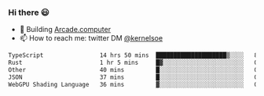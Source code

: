 ### Hi there 😃

- 🔨 Building [Arcade.computer](https://arcade.computer)
- 📫 How to reach me: twitter DM [@kernelsoe](https://twitter.com/kernelsoe)

<!--START_SECTION:waka-->

```txt
TypeScript                14 hrs 50 mins  ████████████████████▒░░░░   81.79 %
Rust                      1 hr 5 mins     █▓░░░░░░░░░░░░░░░░░░░░░░░   06.04 %
Other                     40 mins         █░░░░░░░░░░░░░░░░░░░░░░░░   03.68 %
JSON                      37 mins         █░░░░░░░░░░░░░░░░░░░░░░░░   03.41 %
WebGPU Shading Language   36 mins         ▓░░░░░░░░░░░░░░░░░░░░░░░░   03.31 %
```

<!--END_SECTION:waka-->
